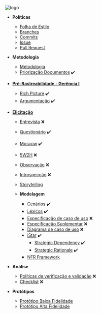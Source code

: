 ![logo](https://user-images.githubusercontent.com/18054053/44956569-63f60980-ae9c-11e8-88c3-b67ba48f4693.png)

* **Políticas**
  * [Folha de Estilo](Folha-de-Estilo)
  * [Branches](Branches)
  * [Commits](Commits)
  * [Issue](Issues)
  * [Pull Request](Pull-Request)

* **Metodologia**
  * [Metodologia](Metodologia)
  * [Priorização Documentos](Priorizacao-Documentos) :heavy_check_mark:

* **[Pré-Rastreabilidade - Gerência I](Pre-rastreabilidade)**
  * [Rich Picture](Richpicture) :heavy_check_mark:
  * [Argumentação](Argumentacao) :heavy_check_mark:

* **[Elicitação](Plano-Elicitacao-Requisitos)**
  * [Entrevista]() :x:
  * [Questionário](Questionario) :heavy_check_mark:
  * [Moscow](Moscow) :heavy_check_mark:
  * [5W2H]() :x:
  * [Observação]() :x:
  * [Introspecção]() :x:
  * [Storytelling](Storytelling)

  * **Modelagem**
    * [Cenários](cenarios) :heavy_check_mark:
    * [Léxicos](lexicos) :heavy_check_mark:
    * [Especificação de caso de uso]() :x:
    * [Especificação Suplementar]() :x:
    * [Diagrama de caso de uso]() :x:
    * [iStar](iStar) :heavy_check_mark:
      * [Strategic Dependency](Strategic-Dependency) :heavy_check_mark:
      * [Strategic Rationale](Strategic-Rationale) :heavy_check_mark:
    * [NFR Framework]()

* **Análise**
  * [Políticas de verificação e validação]() :x:
  * [Checklist]() :x:

* **Protótipos**
  * [Protótipo Baixa Fidelidade](Prototipo-Baixa-Fidelidade)
  * [Protótipo Alta Fidelidade]()
